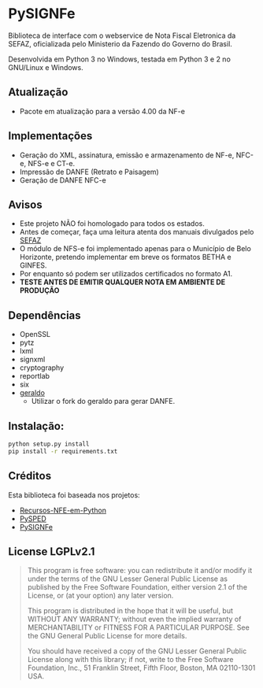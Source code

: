 PySIGNFe
============

Biblioteca de interface com o webservice de Nota Fiscal Eletronica da SEFAZ, oficializada pelo Ministerio da Fazendo do Governo do Brasil.

Desenvolvida em Python 3 no Windows, testada em Python 3 e 2 no GNU/Linux e Windows.


Atualização
----------
* Pacote em atualização para a versão 4.00 da NF-e



Implementações
----------
* Geração do XML, assinatura, emissão e armazenamento de NF-e, NFC-e, NFS-e e CT-e.
* Impressão de DANFE (Retrato e Paisagem)
* Geração de DANFE NFC-e

Avisos
----------
* Este projeto NÃO foi homologado para todos os estados.
* Antes de começar, faça uma leitura atenta dos manuais divulgados pelo [SEFAZ](http://www.nfe.fazenda.gov.br/portal/principal.aspx)
* O módulo de NFS-e foi implementado apenas para o Município de Belo Horizonte, pretendo implementar em breve os formatos BETHA e GINFES.
* Por enquanto só podem ser utilizados certificados no formato A1.
* **TESTE ANTES DE EMITIR QUALQUER NOTA EM AMBIENTE DE PRODUÇÃO**

Dependências
------------
* OpenSSL
* pytz
* lxml
* signxml
* cryptography
* reportlab
* six
* [geraldo](https://github.com/thiagopena/geraldo)
    * Utilizar o fork do geraldo para gerar DANFE.

Instalação:
-----------
```bash
python setup.py install
pip install -r requirements.txt
```

Créditos
----------
Esta biblioteca foi baseada nos projetos: 
* [Recursos-NFE-em-Python](https://github.com/marcydoty/Recursos-NFE-em-Python)
* [PySPED](https://github.com/aricaldeira/PySPED)
* [PySIGNFe](https://github.com/thiagopena/PySIGNFe)


License LGPLv2.1
-------

> This program is free software: you can redistribute it and/or modify
> it under the terms of the GNU Lesser General Public License as published by
> the Free Software Foundation, either version 2.1 of the License, or
> (at your option) any later version.
>
> This program is distributed in the hope that it will be useful,
> but WITHOUT ANY WARRANTY; without even the implied warranty of
> MERCHANTABILITY or FITNESS FOR A PARTICULAR PURPOSE.  See the
> GNU General Public License for more details.
>
> You should have received a copy of the GNU Lesser General Public
> License along with this library; if not, write to the Free Software
> Foundation, Inc., 51 Franklin Street, Fifth Floor, Boston, MA  02110-1301  USA.